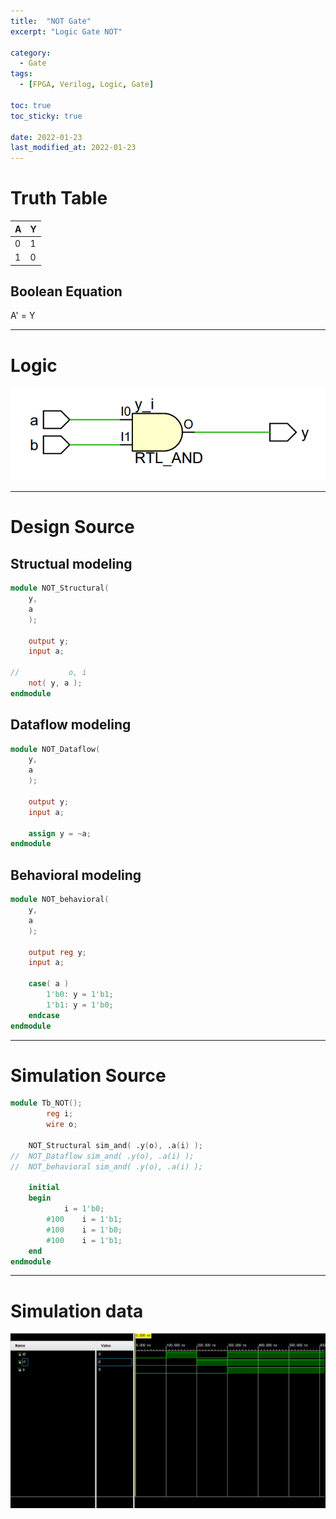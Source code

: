 ```yaml
---
title:  "NOT Gate"
excerpt: "Logic Gate NOT"

category:
  - Gate
tags:
  - [FPGA, Verilog, Logic, Gate]

toc: true
toc_sticky: true
 
date: 2022-01-23
last_modified_at: 2022-01-23
---
```


# Truth Table

|  A  |  Y  |
|-----|-----|
|  0  |  1  |
|  1  |  0  |

## Boolean Equation

A' = Y

---

# Logic

![AND](/images/2022-01-23-AND_GATE/gate.png)

---

# Design Source

## Structual modeling

```verilog
module NOT_Structural(
	y,
	a
	);
     
	output y;
	input a;

//           o, i
	not( y, a );
endmodule
```

## Dataflow modeling

```verilog
module NOT_Dataflow(
	y,
	a
	);
     
	output y;
	input a;

	assign y = ~a;
endmodule
```

## Behavioral modeling

```verilog
module NOT_behavioral(
	y,
	a
	);
     
	output reg y;
	input a;

	case( a )
		1'b0: y = 1'b1;
		1'b1: y = 1'b0;
	endcase
endmodule
```
---

# Simulation Source

```verilog
module Tb_NOT();
     	reg i;
     	wire o;

	NOT_Structural sim_and( .y(o), .a(i) );
//	NOT_Dataflow sim_and( .y(o), .a(i) );
//	NOT_behavioral sim_and( .y(o), .a(i) );

	initial
	begin
			i = 1'b0;
		#100	i = 1'b1;
		#100 	i = 1'b0;
		#100 	i = 1'b1;
	end
endmodule
```
---

# Simulation data

![Tb_AND](/images/2022-01-23-AND_GATE/tb.png)
